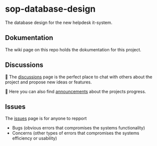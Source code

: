 # sop-database-design
The database design for the new helpdesk it-system.

## Dokumentation
The wiki page on this repo holds the dokumentation for this project.

## Discussions
📨 The [discussions](https://github.com/kenn7575/sop-it-service-solution/discussions) page is the perfect place to chat with others about the project and propose new ideas or features.

📣 Here you can also find [announcements](https://github.com/kenn7575/sop-it-service-solution/discussions/categories/announcements) about the projects progress.

## Issues
The [issues](https://github.com/kenn7575/sop-it-service-solution/issues) page is for anyone to repport
- Bugs (obvious errors that compromises the systems functionality)
- Concerns (other types of errors that compromises the systems efficiency or usability)
